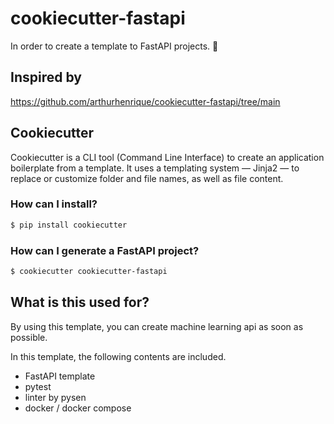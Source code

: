 # cookiecutter-fastapi

In order to create a template to FastAPI projects. :rocket:

## Inspired by

https://github.com/arthurhenrique/cookiecutter-fastapi/tree/main

## Cookiecutter

Cookiecutter is a CLI tool (Command Line Interface) to create an application boilerplate from a template. It uses a templating system — Jinja2 — to replace or customize folder and file names, as well as file content.

### How can I install?

```bash
$ pip install cookiecutter
```

### How can I generate a FastAPI project?

```bash
$ cookiecutter cookiecutter-fastapi
```

## What is this used for?

By using this template, you can create machine learning api as soon as possible.

In this template, the following contents are included.

- FastAPI template
- pytest
- linter by pysen
- docker / docker compose
